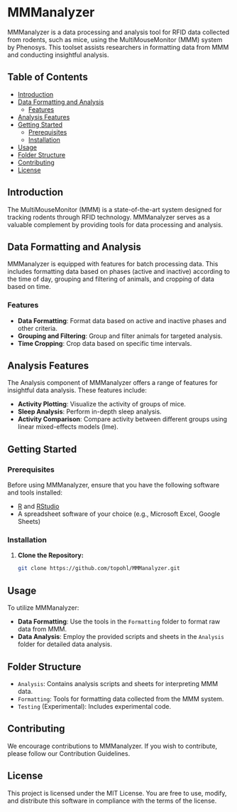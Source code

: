 # MMManalyzer

MMManalyzer is a data processing and analysis tool for RFID data collected from rodents, such as mice, using the MultiMouseMonitor (MMM) system by Phenosys. This toolset assists researchers in formatting data from MMM and conducting insightful analysis.

## Table of Contents

- [Introduction](#introduction)
- [Data Formatting and Analysis](#data-formatting-and-analysis)
  - [Features](#features)
- [Analysis Features](#analysis-features)
- [Getting Started](#getting-started)
  - [Prerequisites](#prerequisites)
  - [Installation](#installation)
- [Usage](#usage)
- [Folder Structure](#folder-structure)
- [Contributing](#contributing)
- [License](#license)

## Introduction

The MultiMouseMonitor (MMM) is a state-of-the-art system designed for tracking rodents through RFID technology. MMManalyzer serves as a valuable complement by providing tools for data processing and analysis.

## Data Formatting and Analysis

MMManalyzer is equipped with features for batch processing data. This includes formatting data based on phases (active and inactive) according to the time of day, grouping and filtering of animals, and cropping of data based on time.

### Features

- **Data Formatting**: Format data based on active and inactive phases and other criteria.
- **Grouping and Filtering**: Group and filter animals for targeted analysis.
- **Time Cropping**: Crop data based on specific time intervals.

## Analysis Features

The Analysis component of MMManalyzer offers a range of features for insightful data analysis. These features include:

- **Activity Plotting**: Visualize the activity of groups of mice.
- **Sleep Analysis**: Perform in-depth sleep analysis.
- **Activity Comparison**: Compare activity between different groups using linear mixed-effects models (lme).

## Getting Started

### Prerequisites

Before using MMManalyzer, ensure that you have the following software and tools installed:

- [R](https://cran.r-project.org/) and [RStudio](https://posit.co/download/rstudio-desktop/)
- A spreadsheet software of your choice (e.g., Microsoft Excel, Google Sheets)

### Installation

1. **Clone the Repository:**

   ```bash
   git clone https://github.com/topohl/MMManalyzer.git

## Usage

To utilize MMManalyzer:

- **Data Formatting**: Use the tools in the `Formatting` folder to format raw data from MMM.
- **Data Analysis**: Employ the provided scripts and sheets in the `Analysis` folder for detailed data analysis.

## Folder Structure

- `Analysis`: Contains analysis scripts and sheets for interpreting MMM data.
- `Formatting`: Tools for formatting data collected from the MMM system.
- `Testing` (Experimental): Includes experimental code.
## Contributing

We encourage contributions to MMManalyzer. If you wish to contribute, please follow our Contribution Guidelines.

## License

This project is licensed under the MIT License. You are free to use, modify, and distribute this software in compliance with the terms of the license.
